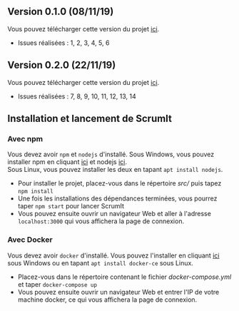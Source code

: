 ## Version 0.1.0 (08/11/19)
Vous pouvez télécharger cette version du projet [ici](https://github.com/wassblack/CDP_Release/archive/704dcde8ca7dd2d8e9affc78dd19fec50904e4a7.zip).
* Issues réalisées : 1, 2, 3, 4, 5, 6

## Version 0.2.0 (22/11/19)
Vous pouvez télécharger cette version du projet [ici](https://github.com/wassblack/CDP_Release/archive/e80f369717c6a673b5d9f105518110ee5b7d2552.zip).
* Issues réalisées : 7, 8, 9, 10, 11, 12, 13, 14

## Installation et lancement de ScrumIt

### Avec npm 
Vous devez avoir `npm` et `nodejs` d'installé. Sous Windows, vous pouvez installer npm en cliquant [ici](https://www.npmjs.com/get-npm) et nodejs [ici](https://nodejs.org/en/download/).<br>
Sous Linux, vous pouvez installer les deux en tapant `apt install nodejs`.

* Pour installer le projet, placez-vous dans le répertoire *src/* puis tapez `npm install`
* Une fois les installations des dépendances terminées, vous pourrez taper `npm start` pour lancer ScrumIt
* Vous pouvez ensuite ouvrir un navigateur Web et aller à l'adresse `localhost:3000` qui vous affichera la page de connexion.

### Avec Docker

Vous devez avoir `docker` d'installé.  Vous pouvez l'installer en cliquant [ici](https://hub.docker.com/?overlay=onboarding) sous Windows ou en tapant `apt install docker-ce` sous Linux.

* Placez-vous dans le répertoire contenant le fichier *docker-compose.yml* et taper `docker-compose up`
* Vous pouvez ensuite ouvrir un navigateur Web et entrer l'IP de votre machine docker, ce qui vous affichera la page de connexion.

